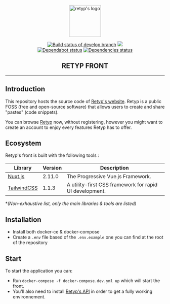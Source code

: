 <p align="center">
  <a href="https://retyp.app/" target="_blank" rel="noopener noreferrer">
    <img width="100" src="https://avatars2.githubusercontent.com/u/59448556?s=400&v=4" alt="retyp's logo">
  </a>
</p>

<p align="center">
  <a href="https://travis-ci.com/retyp/retyp-front"><img src="https://travis-ci.com/retyp/retyp-front.svg?branch=develop" alt="Build status of develop branch"></a>
  <a href="https://www.codacy.com/gh/retyp/retyp-front?utm_source=github.com&amp;utm_medium=referral&amp;utm_content=retyp/retyp-front&amp;utm_campaign=Badge_Grade"><img src="https://api.codacy.com/project/badge/Grade/8c195c315a664520aa7ce503c52cc35a"/></a>
  <br>
  <a href="https://dependabot.com/"><img src="https://api.dependabot.com/badges/status?host=github&amp;repo=retyp/retyp-front" alt="Dependabot status"></a>
  <a href="https://dependabot.com/"><img src="https://img.shields.io/david/retyp/retyp-front.svg?maxAge=3600" alt="Dependencies status"></a>
  <br>
</p>

<h2 align="center">RETYP FRONT</h2>

---

## Introduction

This repository hosts the source code of [Retyp's website](https://retyp.app/). Retyp is a public FOSS (free and open-source software) that allows users to create and share "pastes" (code snippets). 

You can browse [Retyp](https://retyp.app/) now, without registering, however you might want to create an account to enjoy every features Retyp has to offer.

## Ecosystem

Retyp's front is built with the following tools :

| Library          | Version | Description                                                                                      |
| ---------------- | ------- | ------------------------------------------------------------------------------------------------ |
| [Nuxt.js]        | 2.11.0  | The Progressive Vue.js Framework.                                                                |
| [TailwindCSS]    | 1.1.3   | A utility-first CSS framework for rapid UI development.                                          |

**(Non-exhaustive list, only the main libraries & tools are listed)*

## Installation

* Install both docker-ce & docker-compose
* Create a `.env` file based of the `.env.example` one you can find at the root of the repository

## Start

To start the application you can:
* Run `docker-compose -f docker-compose.dev.yml up` which will start the front.
* You'll also need to install [Retyp's API](https://github.com/retyp/retyp-api) in order to get a fully working environnement.

[Nuxt.js]: https://nuxtjs.org/
[TailwindCSS]: https://tailwindcss.com/

